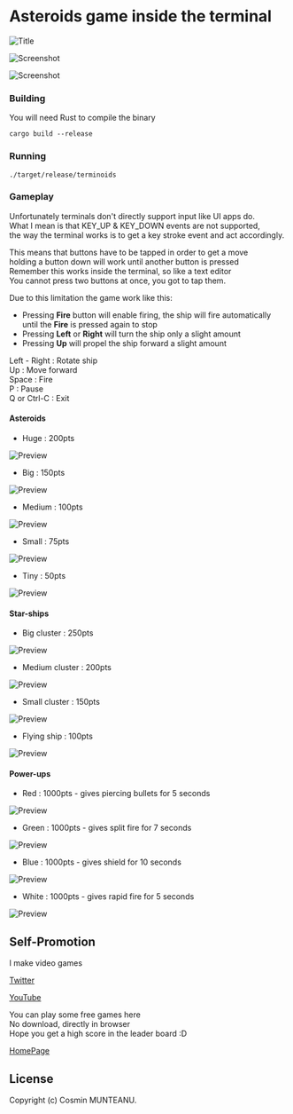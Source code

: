 # Asteroids game inside the terminal

![Title](img/title.png)

![Screenshot](img/asterscr0.png)

![Screenshot](img/asterscr1.png)

### Building

You will need Rust to compile the binary

```
cargo build --release
```

### Running

```
./target/release/terminoids
```

### Gameplay

Unfortunately terminals don't directly support input like UI apps do.\
What I mean is that KEY_UP & KEY_DOWN events are not supported,\
the way the terminal works is to get a key stroke event and act accordingly.

This means that buttons have to be tapped in order to get a move\
holding a button down will work until another button is pressed\
Remember this works inside the terminal, so like a text editor\
You cannot press two buttons at once, you got to tap them.

Due to this limitation the game work like this:
- Pressing **Fire** button will enable firing, the ship will fire automatically\
  until the **Fire** is pressed again to stop
- Pressing **Left** or **Right** will turn the ship only a slight amount
- Pressing **Up** will propel the ship forward a slight amount


Left - Right  : Rotate ship\
Up            : Move forward\
Space         : Fire\
P             : Pause\
Q or Ctrl-C   : Exit


#### Asteroids

- Huge           : 200pts

![Preview](img/aster_a_0.png)

- Big            : 150pts

![Preview](img/aster_a_1.png)

- Medium         : 100pts

![Preview](img/aster_a_2.png)

- Small          :  75pts

![Preview](img/aster_a_3.png)

- Tiny           :  50pts

![Preview](img/aster_a_4.png)


#### Star-ships

- Big cluster    : 250pts

![Preview](img/aster_s_0.png)

- Medium cluster : 200pts

![Preview](img/aster_s_1.png)

- Small cluster  : 150pts

![Preview](img/aster_s_2.png)

- Flying ship    : 100pts

![Preview](img/aster_s_3.png)


#### Power-ups

- Red            : 1000pts - gives piercing bullets for 5 seconds

![Preview](img/aster_p_0.png)

- Green          : 1000pts - gives split fire for 7 seconds

![Preview](img/aster_p_1.png)

- Blue           : 1000pts - gives shield for 10 seconds

![Preview](img/aster_p_2.png)

- White          : 1000pts - gives rapid fire for 5 seconds

![Preview](img/aster_p_3.png)


## Self-Promotion

I make video games

[Twitter](http://twitter.com/c64cosmin)

[YouTube](https://www.youtube.com/@c64cosmin)

You can play some free games here\
No download, directly in browser\
Hope you get a high score in the leader board :D

[HomePage](https://stupidrat.com)

## License

Copyright (c) Cosmin MUNTEANU.
